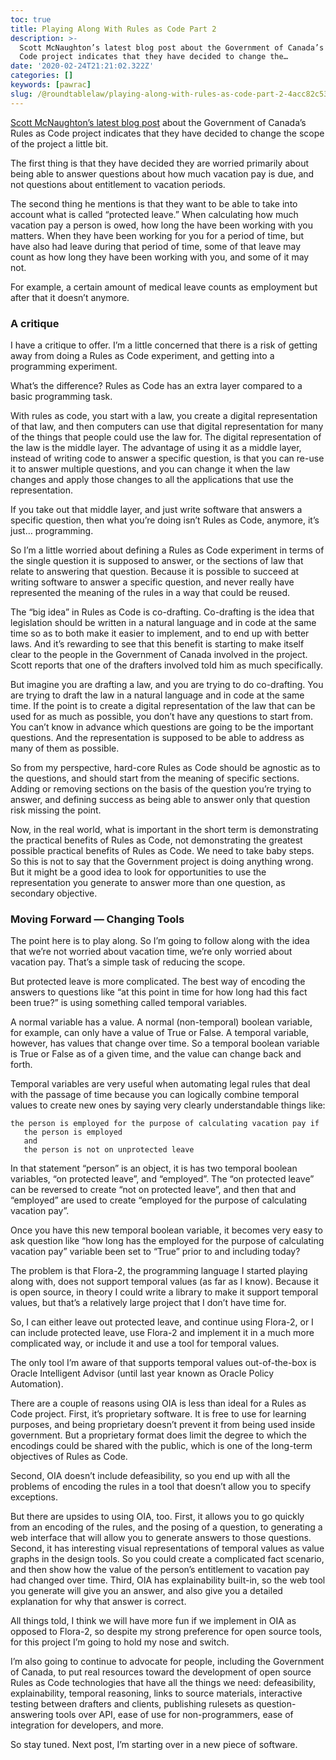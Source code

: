 ```yaml
---
toc: true
title: Playing Along With Rules as Code Part 2
description: >-
  Scott McNaughton’s latest blog post about the Government of Canada’s Rules as
  Code project indicates that they have decided to change the…
date: '2020-02-24T21:21:02.322Z'
categories: []
keywords: [pawrac]
slug: /@roundtablelaw/playing-along-with-rules-as-code-part-2-4acc82c53f95
---
```


[Scott McNaughton’s latest blog post](https://medium.com/@mcnaughton.sa/week-50-reflections-on-rules-as-code-5878ff42d43c) about the Government of Canada’s Rules as Code project indicates that they have decided to change the scope of the project a little bit.

The first thing is that they have decided they are worried primarily about being able to answer questions about how much vacation pay is due, and not questions about entitlement to vacation periods.

The second thing he mentions is that they want to be able to take into account what is called “protected leave.” When calculating how much vacation pay a person is owed, how long the have been working with you matters. When they have been working for you for a period of time, but have also had leave during that period of time, some of that leave may count as how long they have been working with you, and some of it may not.

For example, a certain amount of medical leave counts as employment but after that it doesn’t anymore.

### A critique

I have a critique to offer. I’m a little concerned that there is a risk of getting away from doing a Rules as Code experiment, and getting into a programming experiment.

What’s the difference? Rules as Code has an extra layer compared to a basic programming task.

With rules as code, you start with a law, you create a digital representation of that law, and then computers can use that digital representation for many of the things that people could use the law for. The digital representation of the law is the middle layer. The advantage of using it as a middle layer, instead of writing code to answer a specific question, is that you can re-use it to answer multiple questions, and you can change it when the law changes and apply those changes to all the applications that use the representation.

If you take out that middle layer, and just write software that answers a specific question, then what you’re doing isn’t Rules as Code, anymore, it’s just… programming.

So I’m a little worried about defining a Rules as Code experiment in terms of the single question it is supposed to answer, or the sections of law that relate to answering that question. Because it is possible to succeed at writing software to answer a specific question, and never really have represented the meaning of the rules in a way that could be reused.

The “big idea” in Rules as Code is co-drafting. Co-drafting is the idea that legislation should be written in a natural language and in code at the same time so as to both make it easier to implement, and to end up with better laws. And it’s rewarding to see that this benefit is starting to make itself clear to the people in the Government of Canada involved in the project. Scott reports that one of the drafters involved told him as much specifically.

But imagine you are drafting a law, and you are trying to do co-drafting. You are trying to draft the law in a natural language and in code at the same time. If the point is to create a digital representation of the law that can be used for as much as possible, you don’t have any questions to start from. You can’t know in advance which questions are going to be the important questions. And the representation is supposed to be able to address as many of them as possible.

So from my perspective, hard-core Rules as Code should be agnostic as to the questions, and should start from the meaning of specific sections. Adding or removing sections on the basis of the question you’re trying to answer, and defining success as being able to answer only that question risk missing the point.

Now, in the real world, what is important in the short term is demonstrating the practical benefits of Rules as Code, not demonstrating the greatest possible practical benefits of Rules as Code. We need to take baby steps. So this is not to say that the Government project is doing anything wrong. But it might be a good idea to look for opportunities to use the representation you generate to answer more than one question, as secondary objective.

### Moving Forward — Changing Tools

The point here is to play along. So I’m going to follow along with the idea that we’re not worried about vacation time, we’re only worried about vacation pay. That’s a simple task of reducing the scope.

But protected leave is more complicated. The best way of encoding the answers to questions like “at this point in time for how long had this fact been true?” is using something called temporal variables.

A normal variable has a value. A normal (non-temporal) boolean variable, for example, can only have a value of True or False. A temporal variable, however, has values that change over time. So a temporal boolean variable is True or False as of a given time, and the value can change back and forth.

Temporal variables are very useful when automating legal rules that deal with the passage of time because you can logically combine temporal values to create new ones by saying very clearly understandable things like:
```
the person is employed for the purpose of calculating vacation pay if  
   the person is employed  
   and  
   the person is not on unprotected leave
```
In that statement “person” is an object, it is has two temporal boolean variables, “on protected leave”, and “employed”. The “on protected leave” can be reversed to create “not on protected leave”, and then that and “employed” are used to create “employed for the purpose of calculating vacation pay”.

Once you have this new temporal boolean variable, it becomes very easy to ask question like “how long has the employed for the purpose of calculating vacation pay” variable been set to “True” prior to and including today?

The problem is that Flora-2, the programming language I started playing along with, does not support temporal values (as far as I know). Because it is open source, in theory I could write a library to make it support temporal values, but that’s a relatively large project that I don’t have time for.

So, I can either leave out protected leave, and continue using Flora-2, or I can include protected leave, use Flora-2 and implement it in a much more complicated way, or include it and use a tool for temporal values.

The only tool I’m aware of that supports temporal values out-of-the-box is Oracle Intelligent Advisor (until last year known as Oracle Policy Automation).

There are a couple of reasons using OIA is less than ideal for a Rules as Code project. First, it’s proprietary software. It is free to use for learning purposes, and being proprietary doesn’t prevent it from being used inside government. But a proprietary format does limit the degree to which the encodings could be shared with the public, which is one of the long-term objectives of Rules as Code.

Second, OIA doesn’t include defeasibility, so you end up with all the problems of encoding the rules in a tool that doesn’t allow you to specify exceptions.

But there are upsides to using OIA, too. First, it allows you to go quickly from an encoding of the rules, and the posing of a question, to generating a web interface that will allow you to generate answers to those questions. Second, it has interesting visual representations of temporal values as value graphs in the design tools. So you could create a complicated fact scenario, and then show how the value of the person’s entitlement to vacation pay had changed over time. Third, OIA has explainability built-in, so the web tool you generate will give you an answer, and also give you a detailed explanation for why that answer is correct.

All things told, I think we will have more fun if we implement in OIA as opposed to Flora-2, so despite my strong preference for open source tools, for this project I’m going to hold my nose and switch.

I’m also going to continue to advocate for people, including the Government of Canada, to put real resources toward the development of open source Rules as Code technologies that have all the things we need: defeasibility, explainability, temporal reasoning, links to source materials, interactive testing between drafters and clients, publishing rulesets as question-answering tools over API, ease of use for non-programmers, ease of integration for developers, and more.

So stay tuned. Next post, I’m starting over in a new piece of software.